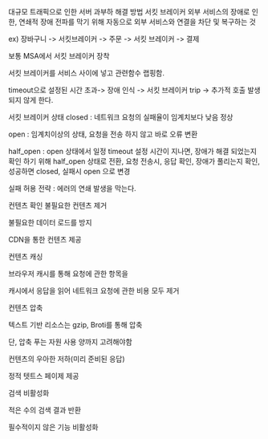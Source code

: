 대규모 트래픽으로 인한 서버 과부하 해결 방법
서킷 브레이커
외부 서비스의 장애로 인한, 연쇄적 장애 전파를 막기 위해 자동으로 외부 서비스와 연결을 차단 및 복구하는 것

ex) 장바구니 -> 서킷브레이커 -> 주문 -> 서킷 브레이커 -> 결제

보통 MSA에서 서킷 브레이커 장착

서킷 브레이커를 서비스 사이에 넣고 관련함수 랩핑함.

timeout으로 설정된 시간 초과-> 장애 인식 -> 서킷 브레이커 trip -> 추가적 호출 발생 되지 않게 한다.

서킷 브레이커 상태
closed : 네트워크 요청의 실패율이 임계치보다 낮음 정상

open : 임계치이상의 상태, 요청을 전송 하지 않고 바로 오류 변환

half_open : open 상태에서 일정 timeout 설정 시간이 지나면, 장애가 해결 되었는지 확인 하기 위해 half_open 상태로 전환, 요청 전송시, 응답 확인, 장애가 풀리는지 확인, 성공하면 closed, 실패시 open 으로 변경

실패 허용 전략 : 에러의 연쇄 발생을 막는다.

컨텐츠 확인
불필요한 컨텐츠 제거

불필요한 데이터 로드를 방지

CDN을 통한 컨텐츠 제공

컨텐츠 캐싱

브라우저 캐시를 통해 요청에 관한 항목을

캐시에서 응답을 읽어 네트워크 요청에 관한 비용 모두 제거

컨텐츠 압축

텍스트 기반 리소스는 gzip, Broti를 통해 압축

단, 압축 푸는 자원 사용 양까지 고려해야함

컨텐츠의 우아한 저하(미리 준비된 응답)

정적 텟트스 페이제 제공

검색 비활성화

적은 수의 검색 결과 반환

필수적이지 않은 기능 비활성화

 
